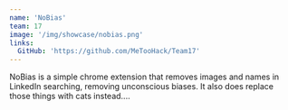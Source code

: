 ```yaml
---
name: 'NoBias'
team: 17
image: '/img/showcase/nobias.png'
links:
  GitHub: 'https://github.com/MeTooHack/Team17'
---
```

NoBias is a simple chrome extension that removes images and names in LinkedIn searching, removing unconscious biases. It also does replace those things with cats instead....
